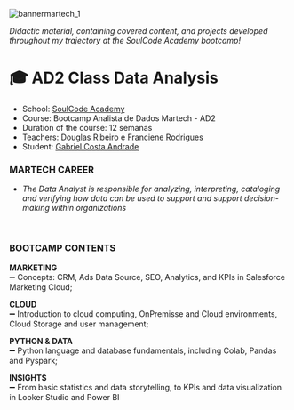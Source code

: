 ![bannermartech_1](https://github.com/GaabrielCoosta/SoulCodeAcademy/assets/108695592/1cda529f-3125-4058-a8e6-b2674bca7b04)

*Didactic material, containing covered content, and projects developed throughout my trajectory at the SoulCode Academy bootcamp!*

# :mortar_board: AD2 Class Data Analysis

- School: [SoulCode Academy](https://soulcode.com/)
- Course: Bootcamp Analista de Dados Martech - AD2
- Duration of the course: 12 semanas
- Teachers: [Douglas Ribeiro](https://www.linkedin.com/in/douglas-almeida-ribeiro/) e [Franciene Rodrigues](https://www.linkedin.com/in/francianerod/)
- Student: [Gabriel Costa Andrade](https://www.linkedin.com/in/gabriel-costa-andrade-590a17227/)
  
### MARTECH CAREER
- *The Data Analyst is responsible for analyzing, interpreting, cataloging and verifying how data can be used to support and support decision-making within organizations*
<br>

### BOOTCAMP CONTENTS

  **MARKETING**
  <br>:heavy_minus_sign: Concepts: CRM, Ads Data Source, SEO, Analytics, and KPIs in Salesforce Marketing Cloud;
  
  **CLOUD**
  <br>:heavy_minus_sign: Introduction to cloud computing, OnPremisse and Cloud environments, Cloud Storage and user management;
  
  **PYTHON & DATA**
  <br>:heavy_minus_sign: Python language and database fundamentals, including Colab, Pandas and Pyspark;
  
  **INSIGHTS**
  <br>:heavy_minus_sign: From basic statistics and data storytelling, to KPIs and data visualization in Looker Studio and         Power BI

